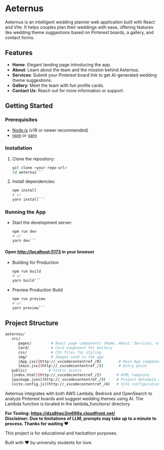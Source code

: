 # Aeternus

Aeternus is an intelligent wedding planner web application built with React and Vite. It helps couples plan their weddings with ease, offering features like wedding theme suggestions based on Pinterest boards, a gallery, and contact forms.

## Features

- **Home**: Elegant landing page introducing the app.
- **About**: Learn about the team and the mission behind Aeternus.
- **Services**: Submit your Pinterest board link to get AI-generated wedding theme suggestions.
- **Gallery**: Meet the team with fun profile cards.
- **Contact Us**: Reach out for more information or support.

## Getting Started

### Prerequisites

- [Node.js](https://nodejs.org/) (v18 or newer recommended)
- [npm](https://www.npmjs.com/) or [yarn](https://yarnpkg.com/)

### Installation

1. Clone the repository:
   ```sh
   git clone <your-repo-url>
   cd aeternus```

2. Install dependencies:
   ```sh
   npm install
   # or
   yarn install```
### Running the App
- Start the development server:
   ```sh
   npm run dev
   # or
   yarn dev```

<h4>Open <a href="http://localhost:5173">http://localhost:5173</a> in your browser</h4>

- Building for Production
   ```sh
   npm run build
   # or
   yarn build```

- Preview Production Build
   ```sh
   npm run preview
   # or
   yarn preview```

## Project Structure

   ```sh
   aeternus/
      src/
         pages/         # React page components (Home, About, Services, etc.) 
         Card/          # Card component for Gallery
         css/           # CSS files for styling
         img/           # Images used in the app
         [App.jsx](http://_vscodecontentref_/0)        # Main App component
         [main.jsx](http://_vscodecontentref_/1)       # Entry point
      public/          # Static assets
      [index.html](http://_vscodecontentref_/2)       # HTML template
      [package.json](http://_vscodecontentref_/3)     # Project metadata and scripts
      [vite.config.js](http://_vscodecontentref_/4)   # Vite configuration
   ```

Aeternus integrates with both AWS Lambda, Bedrock and OpenSearch to analyze Pinterest boards and suggest wedding themes using AI. The Lambda function is located in the lambda_functions/ directory.

**For Testing: <a href="https://dza8twc2m699a.cloudfront.net/">https://dza8twc2m699a.cloudfront.net/</a>**<br>
**Disclaimer: Due to limitations of LLM, prompts may take up to a minute to process. Thanks for waiting ❤️**

This project is for educational and hackathon purposes.

Built with ❤️ by university students for love.
